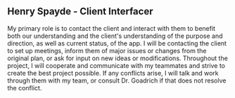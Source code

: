 
## Henry Spayde - Client Interfacer
My primary role is to contact the client and interact with them to benefit both our understanding and the client's understanding of the purpose and direction, as well as current status, of the app.
I will be contacting the client to set up meetings, inform them of major issues or changes from the original plan, or ask for input on new ideas or modifications.
Throughout the project, I will cooperate and communicate with my teammates and strive to create the best project possible.
If any conflicts arise, I will talk and work through them with my team, or consult Dr. Goadrich if that does not resolve the conflict.